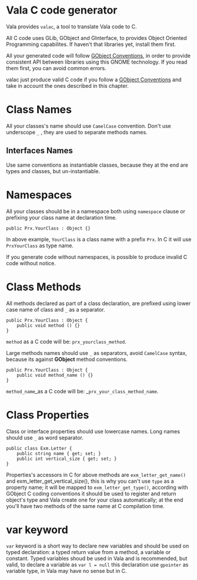 # Vala C code generator

Vala provides `valac`, a tool to translate Vala code to C.

All C code uses GLib, GObject and GInterface, to provides Object Oriented Programming capabilites. If haven't that libraries yet, install them first.

All your generated code will follow [GObject Conventions](https://developer.gnome.org/gobject/stable/gtype-conventions.html), in order to provide consistent API between libraries using this GNOME technology. If you read them first, you can avoid common errors.

valac just produce valid C code if you follow a [GObject Conventions](https://developer.gnome.org/gobject/stable/gtype-conventions.html) and take in account the ones described in this chapter.

# Class Names

All your classes's name should use `CamelCase` convention. Don't use underscope `_` , they are used to separate methods names.

## Interfaces Names

Use same conventions as instantiable classes, because they at the end are types and classes, but un-instantiable.

# Namespaces

All your classes should be in a namespace both using `namespace` clause or prefixing your class name at declaration time.

```
public Prx.YourClass : Object {}
```

In above example, `YourClass` is a class name with a prefix `Prx`. In C it will use `PrxYourClass` as type name.

If you generate code without namespaces, is possible to produce invalid C code without notice.

# Class Methods

All methods declared as part of a class declaration, are prefixed using lower case name of class and `_` as a separator.

```
public Prx.YourClass : Object {
    public void method () {}
}
```

`method` as a C code will be: `prx_yourclass_method`.

Large methods names should use `_` as separators, avoid `CamelCase` syntax, because its against **GObject** method conventions.

```
public Prx.YourClass : Object {
    public void method_name () {}
}
```

`method_name`_as a C code will be: _`prx_your_class_method_name`.

# Class Properties

Class or interface properties should use lowercase names. Long names should use `_` as word separator.

```
public class Exm.Letter {
    public string name { get; set; }
    public int vertical_size { get; set; }
}
```

Properties's accessors in C for above methods are `exm_letter_get_name()` and exm\_letter\_get\_vertical\_size\(\), this is why you can't use `type` as a property name; it will be mapped to `exm_letter_get_type()`, according with GObject C coding conventions it should be used to register and return object's type and Vala create one for your class automatically; at the end you'll have two methods of the same name at C compilation time.

# var keyword

`var` keyword is a short way to declare new variables and should be used on typed declaration: a typed return value from a method, a variable or constant. Typed variables shoud be used in Vala and is recommended, but valid, to declare a variable as `var l = null` this declaration use `gpointer` as variable type, in Vala may have no sense but in C.


